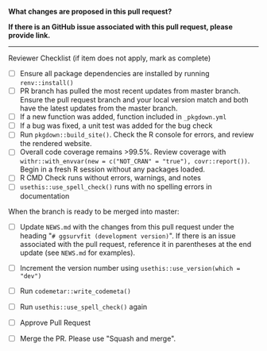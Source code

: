 **What changes are proposed in this pull request?**


**If there is an GitHub issue associated with this pull request, please provide link.**


--------------------------------------------------------------------------------

Reviewer Checklist (if item does not apply, mark as complete)

- [ ] Ensure all package dependencies are installed by running `renv::install()`
- [ ] PR branch has pulled the most recent updates from master branch. Ensure the pull request branch and your local version match and both have the latest updates from the master branch.
- [ ] If a new function was added, function included in `_pkgdown.yml`
- [ ] If a bug was fixed, a unit test was added for the bug check
- [ ] Run `pkgdown::build_site()`. Check the R console for errors, and review the rendered website.
- [ ] Overall code coverage remains >99.5%. Review coverage with `withr::with_envvar(new = c("NOT_CRAN" = "true"), covr::report())`. Begin in a fresh R session without any packages loaded. 
- [ ] R CMD Check runs without errors, warnings, and notes
- [ ] `usethis::use_spell_check()` runs with no spelling errors in documentation

When the branch is ready to be merged into master:
- [ ] Update `NEWS.md` with the changes from this pull request under the heading "`# ggsurvfit (development version)`". If there is an issue associated with the pull request, reference it in parentheses at the end update (see `NEWS.md` for examples).
- [ ] Increment the version number using `usethis::use_version(which = "dev")` 
- [ ] Run `codemetar::write_codemeta()`
- [ ] Run `usethis::use_spell_check()` again
- [ ] Approve Pull Request
- [ ] Merge the PR. Please use "Squash and merge".

